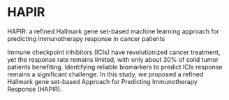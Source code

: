 # HAPIR
HAPIR: a refined Hallmark gene set-based machine learning approach for predicting immunotherapy response in cancer patients

Immune checkpoint inhibitors (ICIs) have revolutionized cancer treatment, yet the response rate remains limited, with only about 30% of solid tumor patients benefiting. Identifying reliable biomarkers to predict ICIs response remains a significant challenge. In this study, we proposed a refined Hallmark gene set-based Approach for Predicting Immunotherapy Response (HAPIR).
